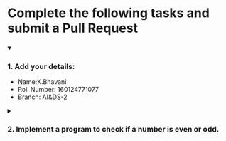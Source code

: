 # Complete the following tasks and submit a Pull Request
<details open>
<summary><h3>1. Add your details: </h3></summary>
<ul>
  <li> Name:K.Bhavani
  <li> Roll Number: 160124771077
  <li> Branch: AI&DS-2
</ul>
</details>
<details>
<summary><h3> 2. Implement a program to check if a number is even or odd. </h3></summary>
<ul>
  <li> Create a new file in the repository and add your code. </li>
  <li> Use any programming language of your choice. </li>
</ul>
</details>
